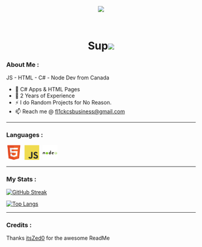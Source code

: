 <!---
- 👋 Hi, I’m @FlickNoJutsu
- 👀 I’m interested in ...
- 🌱 I’m currently learning ...
- 💞️ I’m looking to collaborate on ...
- 📫 How to reach me ...
- --->

<!---
FlickNoJutsu/FlickNoJutsu is a ✨ special ✨ repository because its `README.md` (this file) appears on your GitHub profile.
You can click the Preview link to take a look at your changes.
--->


<p align="center"><img src="https://media.giphy.com/media/M9gbBd9nbDrOTu1Mqx/giphy.gif" width="100"/></p>
<p align="center">
<p align="center"><img src="https://komarev.com/ghpvc/?username=FlickNoJutsu&style=flat-square&color=blue" alt=""></p>

<h1 align="center">Sup<img src="https://media.giphy.com/media/hvRJCLFzcasrR4ia7z/giphy.gif" width="30px"></h1>


### About Me :

JS - HTML - C# - Node Dev from Canada

- 🔭 C# Apps & HTML Pages
- 🌱 2 Years of Experience
- ⚡ I do Random Projects for No Reason.
- 📫 Reach me @ fl1ckcsbusiness@gmail.com

---

### Languages :

<p>
<img src="https://github.com/devicons/devicon/blob/master/icons/html5/html5-original.svg" title="HTML5" alt="HTML" width="40" height="40"/>&nbsp;
<img src="https://github.com/devicons/devicon/blob/master/icons/javascript/javascript-original.svg" title="JavaScript" alt="JavaScript" width="40" height="40"/>&nbsp;
<img src="https://github.com/devicons/devicon/blob/master/icons/nodejs/nodejs-original-wordmark.svg" title="NodeJS" alt="NodeJS" width="40" height="40"/>&nbsp;
</p>

---

### My Stats :
[![GitHub Streak](http://github-readme-streak-stats.herokuapp.com?user=FlickNoJutsu&theme=dark&background=000000)](https://git.io/streak-stats)

[![Top Langs](https://github-readme-stats.vercel.app/api/top-langs/?username=FlickNoJutsu&layout=compact&theme=vision-friendly-dark)](https://github.com/anuraghazra/github-readme-stats)

---

### Credits : 
Thanks [itsZed0](https://github.com/itsZed0) for the awesome ReadMe
